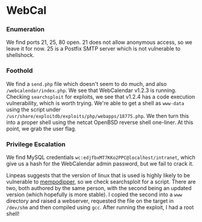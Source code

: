 # WebCal
### Enumeration
We find ports 21, 25, 80 open. 21 does not allow anonymous access, so we leave it for now. 25 is a Postfix SMTP server which is not vulnerable to shellshock.

### Foothold
We find a `send.php` file which doesn't seem to do much, and also `/webcalendar/index.php`. We see that WebCalendar v1.2.3 is running. Checking `searchsploit` for exploits, we see that v1.2.4 has a code execution vulnerability, which is worth trying. We're able to get a shell as `www-data` using the script under `/usr/share/exploitdb/exploits/php/webapps/18775.php`. We then turn this into a proper shell using the netcat OpenBSD reverse shell one-liner. At this point, we grab the user flag.

### Privilege Escalation

We find MySQL credentials `wc:edjfbxMT7KKo2PPC@localhost/intranet`, which give us a hash for the WebCalendar admin password, but we fail to crack it.

Linpeas suggests that the version of linux that is used is highly likely to be vulnerable to [mempodipper](https://git.zx2c4.com/CVE-2012-0056/about/), so we check searchsploit for a script. There are two, both authored by the same person, with the second being an updated version (which hopefully is more stable). I copied the second into a `www` directory and raised a webserver, requested the file on the target in `/dev/shm` and then compiled using `gcc`. After running the exploit, I had a root shell!